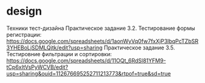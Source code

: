 # design
Техники тест-дизайна
Практическое задание 3.2. Тестирование формы регистрации: https://docs.google.com/spreadsheets/d/1aonWyVq0fw7fxXjP3lbqPcTZbSR3YHEBoLjSDMLQjtk/edit?usp=sharing
Практическое задание 3.5. Тестировние фильтрации и сортировки: https://docs.google.com/spreadsheets/d/11OQt_6RdSl81YFM9-tCp6xItVsPyWCVB/edit?usp=sharing&ouid=112676695252711213773&rtpof=true&sd=true
